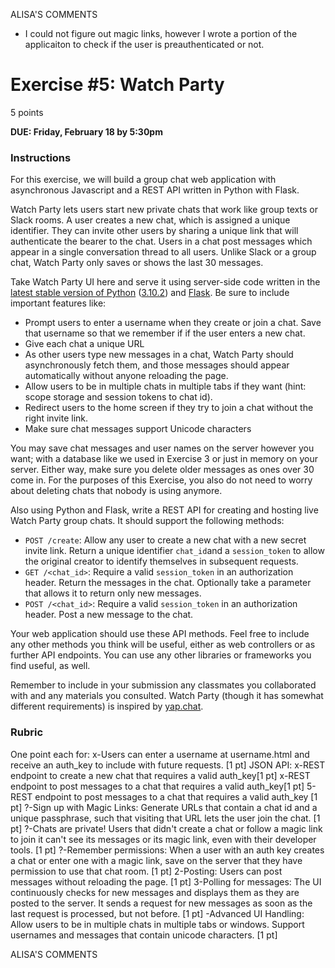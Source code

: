 ALISA'S COMMENTS

- I could not figure out magic links, however I wrote a portion of the applicaiton to check if the user is preauthenticated or not.

# Exercise #5: Watch Party

5 points

**DUE: Friday, February 18 by 5:30pm**

### Instructions

For this exercise, we will build a group chat web application with asynchronous
Javascript and a REST API written in Python with Flask.

Watch Party lets users start new private chats that work like group texts or
Slack rooms. A user creates a new chat, which is assigned a unique identifier.
They can invite other users by sharing a unique link that will authenticate the
bearer to the chat. Users in a chat post messages which appear in a single
conversation thread to all users. Unlike Slack or a group chat, Watch Party only
saves or shows the last 30 messages.

Take Watch Party UI here and serve it
using server-side code written in the [latest stable version of Python](https://www.python.org/downloads/release/python-3102/)
([3.10.2](https://www.python.org/downloads/release/python-3102/))
and [Flask](https://flask.palletsprojects.com/en/2.0.x/installation/). Be sure to
include important features like:

- Prompt users to enter a username when they create or join a chat. Save that
  username so that we remember if if the user enters a new chat.
- Give each chat a unique URL
- As other users type new messages in a chat, Watch Party should asynchronously
  fetch them, and those messages should appear automatically without anyone
  reloading the page.
- Allow users to be in multiple chats in multiple tabs if they want (hint: scope
  storage and session tokens to chat id).
- Redirect users to the home screen if they try to join a chat without the right
  invite link.
- Make sure chat messages support Unicode characters

You may save chat messages and user names on the server however you want; with a
database like we used in Exercise 3 or just in memory on your server. Either
way, make sure you delete older messages as ones over 30 come in. For the
purposes of this Exercise, you also do not need to worry about deleting chats
that nobody is using anymore.

Also using Python and Flask, write a REST API for creating and hosting live
Watch Party group chats. It should support the following methods:

- `POST /create`: Allow any user to create a new chat with a new secret invite
  link. Return a unique identifier `chat_id`and a `session_token` to allow the
  original creator to identify themselves in subsequent requests.
- `GET /<chat_id>`: Require a valid `session_token` in an authorization header.
  Return the messages in the chat. Optionally take a parameter that allows it to
  return only new messages.
- `POST /<chat_id>`: Require a valid `session_token` in an authorization header.
  Post a new message to the chat.

Your web application should use these API methods. Feel free to include any
other methods you think will be useful, either as web controllers or as further
API endpoints. You can use any other libraries or frameworks you find useful, as
well.

Remember to include in your submission any classmates you collaborated with and
any materials you consulted. Watch Party (though it has somewhat different
requirements) is inspired by [yap.chat](https://yap.chat/).

### Rubric

One point each for:
x-Users can enter a username at username.html and receive an auth_key to include with future requests. [1 pt]
JSON API:
x-REST endpoint to create a new chat that requires a valid auth_key[1 pt]
x-REST endpoint to post messages to a chat that requires a valid auth_key[1 pt]
5-REST endpoint to post messages to a chat that requires a valid auth_key [1 pt]
?-Sign up with Magic Links: Generate URLs that contain a chat id and a unique passphrase, such that visiting that URL lets the user join the chat. [1 pt]
?-Chats are private! Users that didn't create a chat or follow a magic link to join it can't see its messages or its magic link, even with their developer tools. [1 pt]
?-Remember permissions: When a user with an auth key creates a chat or enter one with a magic link, save on the server that they have permission to use that chat room. [1 pt]
2-Posting: Users can post messages without reloading the page. [1 pt]
3-Polling for messages: The UI continuously checks for new messages and displays them as they are posted to the server. It sends a request for new messages as soon as the last request is processed, but not before. [1 pt]
-Advanced UI Handling: Allow users to be in multiple chats in multiple tabs or windows. Support usernames and messages that contain unicode characters. [1 pt]

ALISA'S COMMENTS
